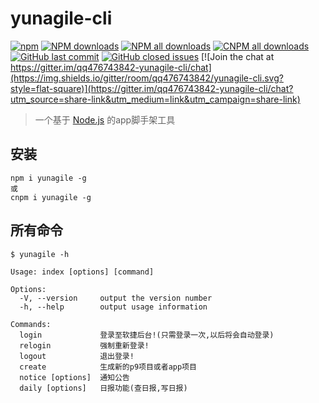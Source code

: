 # yunagile-cli

[![npm](https://img.shields.io/npm/v/yunagile.svg?maxAge=3600&style=flat-square)](https://www.npmjs.com/package/yunagile)
[![NPM downloads](https://img.shields.io/npm/dm/yunagile.svg?style=flat-square)](https://npmjs.org/package/yunagile)
[![NPM all downloads](https://img.shields.io/npm/dt/yunagile.svg?style=flat-square)](https://npmjs.org/package/yunagile)
[![CNPM all downloads](http://npm.taobao.org/badge/d/yunagile.svg?style=flat-square)](https://npm.taobao.org/package/yunagile)
[![GitHub last commit](https://img.shields.io/github/last-commit/qq476743842/yunagile-cli.svg?style=flat-square)](https://github.com/qq476743842/yunagile-cli/commits/dev)
[![GitHub closed issues](https://img.shields.io/github/issues-closed/qq476743842/yunagile-cli.svg?style=flat-square)](https://github.com/qq476743842/yunagile-cli/issues?utf8=%E2%9C%93&q=)
[![Join the chat at https://gitter.im/qq476743842-yunagile-cli/chat](https://img.shields.io/gitter/room/qq476743842/yunagile-cli.svg?style=flat-square)](https://gitter.im/qq476743842-yunagile-cli/chat?utm_source=share-link&utm_medium=link&utm_campaign=share-link)

> 一个基于 [Node.js](https://nodejs.org/en/) 的app脚手架工具

## 安装

```shell
npm i yunagile -g
或
cnpm i yunagile -g
```

## 所有命令

```shell
$ yunagile -h

Usage: index [options] [command]

Options:
  -V, --version     output the version number
  -h, --help        output usage information
 
Commands:
  login             登录至软捷后台!(只需登录一次,以后将会自动登录)
  relogin           强制重新登录!
  logout            退出登录!
  create            生成新的p9项目或者app项目
  notice [options]  通知公告
  daily [options]   日报功能(查日报,写日报)
```


